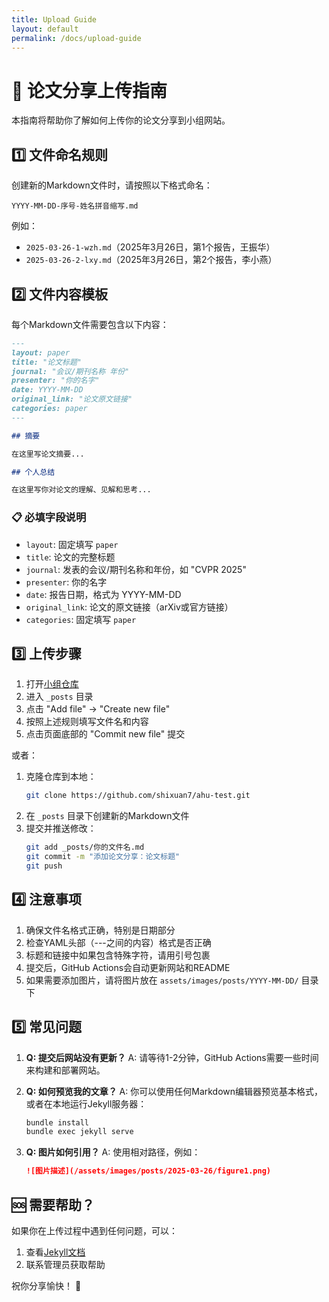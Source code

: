 ```yaml
---
title: Upload Guide
layout: default
permalink: /docs/upload-guide
---
```


# 📝 论文分享上传指南

本指南将帮助你了解如何上传你的论文分享到小组网站。

## 1️⃣ 文件命名规则

创建新的Markdown文件时，请按照以下格式命名：
```
YYYY-MM-DD-序号-姓名拼音缩写.md
```

例如：
- `2025-03-26-1-wzh.md`（2025年3月26日，第1个报告，王振华）
- `2025-03-26-2-lxy.md`（2025年3月26日，第2个报告，李小燕）

## 2️⃣ 文件内容模板

每个Markdown文件需要包含以下内容：

```markdown
---
layout: paper
title: "论文标题"
journal: "会议/期刊名称 年份"
presenter: "你的名字"
date: YYYY-MM-DD
original_link: "论文原文链接"
categories: paper
---

## 摘要

在这里写论文摘要...

## 个人总结

在这里写你对论文的理解、见解和思考...
```

### 📋 必填字段说明

- `layout`: 固定填写 `paper`
- `title`: 论文的完整标题
- `journal`: 发表的会议/期刊名称和年份，如 "CVPR 2025"
- `presenter`: 你的名字
- `date`: 报告日期，格式为 YYYY-MM-DD
- `original_link`: 论文的原文链接（arXiv或官方链接）
- `categories`: 固定填写 `paper`

## 3️⃣ 上传步骤

1. 打开[小组仓库](https://github.com/shixuan7/ahu-test)
2. 进入 `_posts` 目录
3. 点击 "Add file" → "Create new file"
4. 按照上述规则填写文件名和内容
5. 点击页面底部的 "Commit new file" 提交

或者：

1. 克隆仓库到本地：
   ```bash
   git clone https://github.com/shixuan7/ahu-test.git
   ```
2. 在 `_posts` 目录下创建新的Markdown文件
3. 提交并推送修改：
   ```bash
   git add _posts/你的文件名.md
   git commit -m "添加论文分享：论文标题"
   git push
   ```

## 4️⃣ 注意事项

1. 确保文件名格式正确，特别是日期部分
2. 检查YAML头部（---之间的内容）格式是否正确
3. 标题和链接中如果包含特殊字符，请用引号包裹
4. 提交后，GitHub Actions会自动更新网站和README
5. 如果需要添加图片，请将图片放在 `assets/images/posts/YYYY-MM-DD/` 目录下

## 5️⃣ 常见问题

1. **Q: 提交后网站没有更新？**
   A: 请等待1-2分钟，GitHub Actions需要一些时间来构建和部署网站。

2. **Q: 如何预览我的文章？**
   A: 你可以使用任何Markdown编辑器预览基本格式，或者在本地运行Jekyll服务器：
   ```bash
   bundle install
   bundle exec jekyll serve
   ```

3. **Q: 图片如何引用？**
   A: 使用相对路径，例如：
   ```markdown
   ![图片描述](/assets/images/posts/2025-03-26/figure1.png)
   ```

## 🆘 需要帮助？

如果你在上传过程中遇到任何问题，可以：
1. 查看[Jekyll文档](https://jekyllrb.com/docs/)
2. 联系管理员获取帮助

祝你分享愉快！ 🎉
